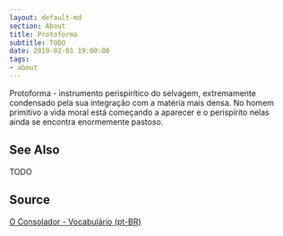 ```yaml
---
layout: default-md
section: About
title: Protoforma
subtitle: TODO
date: 2019-02-01 19:00:00
tags:
- about
---
```


Protoforma - instrumento perispirítico do selvagem, extremamente condensado pela sua integração com a matéria mais densa. No homem primitivo a vida moral está começando a aparecer e o perispírito nelas ainda se encontra enormemente pastoso.

## See Also
TODO

## Source
[O Consolador - Vocabulário (pt-BR)](http://www.oconsolador.com.br/linkfixo/vocabulario/principal.html)
